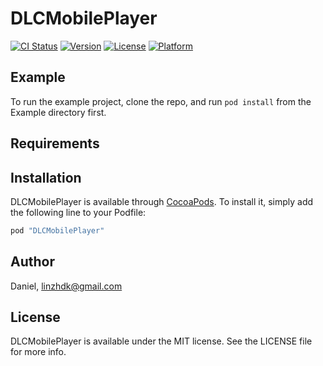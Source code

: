 # DLCMobilePlayer

[![CI Status](http://img.shields.io/travis/Daniel/DLCMobilePlayer.svg?style=flat)](https://travis-ci.org/Daniel/DLCMobilePlayer)
[![Version](https://img.shields.io/cocoapods/v/DLCMobilePlayer.svg?style=flat)](http://cocoapods.org/pods/DLCMobilePlayer)
[![License](https://img.shields.io/cocoapods/l/DLCMobilePlayer.svg?style=flat)](http://cocoapods.org/pods/DLCMobilePlayer)
[![Platform](https://img.shields.io/cocoapods/p/DLCMobilePlayer.svg?style=flat)](http://cocoapods.org/pods/DLCMobilePlayer)

## Example

To run the example project, clone the repo, and run `pod install` from the Example directory first.

## Requirements

## Installation

DLCMobilePlayer is available through [CocoaPods](http://cocoapods.org). To install
it, simply add the following line to your Podfile:

```ruby
pod "DLCMobilePlayer"
```

## Author

Daniel, linzhdk@gmail.com

## License

DLCMobilePlayer is available under the MIT license. See the LICENSE file for more info.
